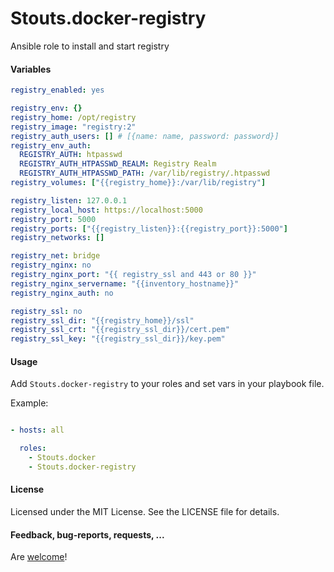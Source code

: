 Stouts.docker-registry
========================

Ansible role to install and start registry

#### Variables

```yaml
registry_enabled: yes

registry_env: {}
registry_home: /opt/registry
registry_image: "registry:2"
registry_auth_users: [] # [{name: name, password: password}]
registry_env_auth:
  REGISTRY_AUTH: htpasswd
  REGISTRY_AUTH_HTPASSWD_REALM: Registry Realm
  REGISTRY_AUTH_HTPASSWD_PATH: /var/lib/registry/.htpasswd
registry_volumes: ["{{registry_home}}:/var/lib/registry"]

registry_listen: 127.0.0.1
registry_local_host: https://localhost:5000
registry_port: 5000
registry_ports: ["{{registry_listen}}:{{registry_port}}:5000"]
registry_networks: []

registry_net: bridge
registry_nginx: no
registry_nginx_port: "{{ registry_ssl and 443 or 80 }}"
registry_nginx_servername: "{{inventory_hostname}}"
registry_nginx_auth: no

registry_ssl: no
registry_ssl_dir: "{{registry_home}}/ssl"
registry_ssl_crt: "{{registry_ssl_dir}}/cert.pem"
registry_ssl_key: "{{registry_ssl_dir}}/key.pem"
```

#### Usage

Add `Stouts.docker-registry` to your roles and set vars in your playbook file.

Example:

```yaml

- hosts: all

  roles:
    - Stouts.docker
    - Stouts.docker-registry
```

#### License

Licensed under the MIT License. See the LICENSE file for details.

#### Feedback, bug-reports, requests, ...

Are [welcome](https://github.com/Stouts/Stouts.docker-registry/issues)!
